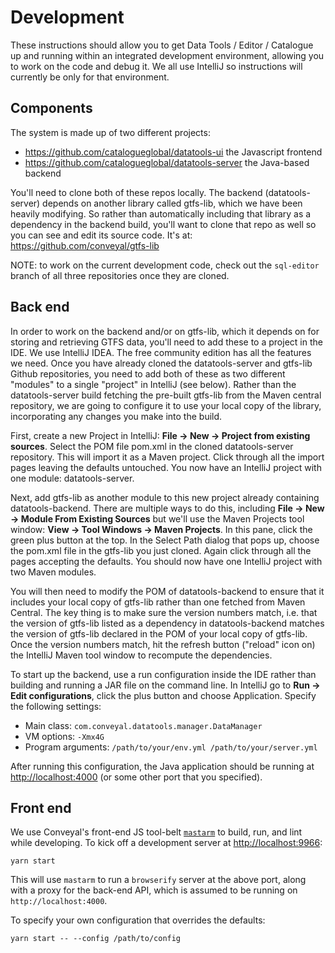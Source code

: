 # Development
These instructions should allow you to get Data Tools / Editor / Catalogue up and running within an integrated development environment, allowing you to work on the code and debug it. We all use IntelliJ so instructions will currently be only for that environment.
## Components
The system is made up of two different projects:

- https://github.com/catalogueglobal/datatools-ui the Javascript frontend
- https://github.com/catalogueglobal/datatools-server the Java-based backend

You'll need to clone both of these repos locally.
The backend (datatools-server) depends on another library called gtfs-lib, which we have been heavily modifying. So rather than automatically including that library as a dependency in the backend build, you'll want to clone that repo as well so you can see and edit its source code. It's at: https://github.com/conveyal/gtfs-lib

NOTE: to work on the current development code, check out the `sql-editor` branch of all three repositories once they are cloned.

## Back end
In order to work on the backend and/or on gtfs-lib, which it depends on for storing and retrieving GTFS data, you'll need to add these to a project in the IDE. We use IntelliJ IDEA. The free community edition has all the features we need.
Once you have already cloned the datatools-server and gtfs-lib Github repositories, you need to add both of these as two different "modules" to a single "project" in IntelliJ (see below). Rather than the datatools-server build fetching the pre-built gtfs-lib from the Maven central repository, we are going to configure it to use your local copy of the library, incorporating any changes you make into the build.

First, create a new Project in IntelliJ: **File -> New -> Project from existing sources**. Select the POM file pom.xml in the cloned datatools-server repository. This will import it as a Maven project. Click through all the import pages leaving the defaults untouched. You now have an IntelliJ project with one module: datatools-server.

Next, add gtfs-lib as another module to this new project already containing datatools-backend. There are multiple ways to do this, including **File -> New -> Module From Existing Sources** but we'll use the Maven Projects tool window: **View -> Tool Windows -> Maven Projects**. In this pane, click the green plus button at the top. In the Select Path dialog that pops up, choose the pom.xml file in the gtfs-lib you just cloned. Again click through all the pages accepting the defaults. You should now have one IntelliJ project with two Maven modules.

You will then need to modify the POM of datatools-backend to ensure that it includes your local copy of gtfs-lib rather than one fetched from Maven Central. The key thing is to make sure the version numbers match, i.e. that the version of gtfs-lib listed as a dependency in datatools-backend matches the version of gtfs-lib declared in the POM of your local copy of gtfs-lib. Once the version numbers match, hit the refresh button ("reload" icon on) the IntelliJ Maven tool window to recompute the dependencies.

To start up the backend, use a run configuration inside the IDE rather than building and running a JAR file on the command line. In IntelliJ go to **Run -> Edit configurations**, click the plus button and choose Application. Specify the following settings:
- Main class: `com.conveyal.datatools.manager.DataManager`
- VM options: `-Xmx4G`
- Program arguments: `/path/to/your/env.yml /path/to/your/server.yml`

After running this configuration, the Java application should be running at [http://localhost:4000](http://localhost:4000) (or some other port that you specified).

## Front end

We use Conveyal's front-end JS tool-belt [`mastarm`](https://github.com/conveyal/mastarm) to build, run, and lint while developing.
To kick off a development server at [http://localhost:9966](http://localhost:9966):

```
yarn start
```

This will use `mastarm` to run a `browserify` server at the above port, along with a proxy for the back-end API, which is assumed to be running on `http://localhost:4000`.

To specify your own configuration that overrides the defaults:

```
yarn start -- --config /path/to/config
```
